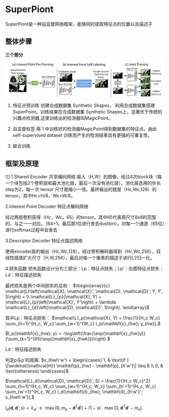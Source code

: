 
# SuperPiont

SuperPiont是一种自监督网络框架，能够同时提取特征点的位置以及描述子

## 整体步骤

**三个部分**
![image](https://github.com/ZYJ-Group/paper/blob/main/WYJ/img/11.27(1).jpg)
1. 特征点预训练
   创建合成数据集 Synthetic Shapes， 利用合成数据集搭建SuperPoint。训练结果在合成数据集 Synthetic Shapes上，显著优于传统的兴趣点检测器,这里训练出的检测器叫MagicPoint。
2. 自监督标签
   用 1 中训练好的检测器MagicPoint得到数据集的特征点。由此 self-supervised dataset 训练而产生的检测结果具有更强的可重复性。
    
    
3. 联合训练


## 框架及原理

![]
1.Shared Encoder 共享编码网络
输入（H,W）的图像，经过4次block块（每一个块包括2个卷积层和最大池化层，最后一次没有池化层），池化层选用的步长step为2，每一次 tensor 尺寸就缩小一倍。最终输出的就是（Hc,Wc,128）的 tensor。其中Hc=H/8，Wc=W/8。

2.Interest Point Decoder 特征点解码网络

经过两层卷积获得（Hc，Wc，65）的tensor。其中65代表原尺寸8x8的范围的，与之一一对应。（64+1，最后那1位进行舍去dustbin）。对每一个通道（65位）进行softmax过程中会舍去

3.Descriptor Decoder 特征点描述网络

使用encoder层的输出（Hc,Wc,128）。经过卷积解码器得到（Hc,Wc,256），双线性插值扩大尺寸（H,W,256），最后对每一个像素的描述子进行L2归一化。

4.损失函数
损失函数设计分为三部分：Lp：特征点损失；Lp'：右图特征点损失；Ld：特征描述损失

最终损失是两个中间损失的总和：
$\begin{array}{c}
\mathcal{L}\left(\mathcal{X}, \mathcal{X}', \mathcal{D}, \mathcal{D}'; Y, Y', S\right) = \\
\mathcal{L}_{p}(\mathcal{X}, Y) + \mathcal{L}_{p}\left(\mathcal{X}', Y'\right) + \lambda \mathcal{L}_{d}\left(\mathcal{D}, \mathcal{D}', S\right).
\end{array}$

其中Lp：特征点损失：
$\mathcal{L}_p(\mathcal{X}, Y) = \frac{1}{H_c W_c} \sum_{h=1}^{H_c, W_c} \sum_{w=1}^{W_c} l_p(\mathbf{x}_{hw}; y_{hw}),$

$l_p(\mathbf{x}_{hw}; y) = -\log\left(\frac{\exp(\mathbf{x}_{hw}y)}{\sum_{k=1}^{65}\exp(\mathbf{x}_{hwk})}\right).$

Ld：特征描述损失

判定p与p'的距离:
$s_{hwh'w'} = 
\begin{cases} 
1, & \text{if } \|\widehat{\mathcal{H}} \mathbf{p}_{hw} - \mathbf{p}_{h'w'}\| \leq 8 \\ 
0, & \text{otherwise}
\end{cases}$

$\mathcal{L}_d(\mathcal{D}, \mathcal{D}', S) = \frac{1}{(H_c W_c)^2} \sum_{h=1}^{H_c, W_c} \sum_{w=1}^{H_c, W_c} \sum_{h'=1}^{H_c, W_c} \sum_{w'=1}^{H_c, W_c} l_d(\mathbf{d}_{hw}, \mathbf{d}_{h'w'}'; s_{hwh'w'}),$

$l_d(\mathbf{d}, \mathbf{d}'; s) = \lambda_d \cdot s \cdot \max(0, m_p - \mathbf{d}^T \mathbf{d}') + (1 - s) \cdot \max(0, \mathbf{d}^T \mathbf{d}' - m_n).$

